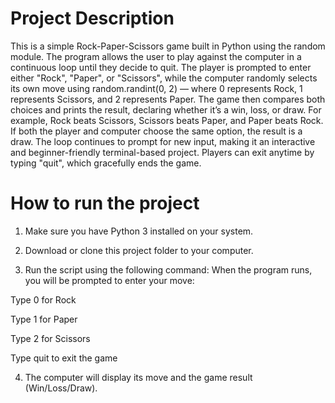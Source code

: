 # Project Description

This is a simple Rock-Paper-Scissors game built in Python using the random module. The program allows the user to play against the computer in a continuous loop until they decide to quit. The player is prompted to enter either "Rock", "Paper", or "Scissors", while the computer randomly selects its own move using random.randint(0, 2) — where 0 represents Rock, 1 represents Scissors, and 2 represents Paper. The game then compares both choices and prints the result, declaring whether it’s a win, loss, or draw. For example, Rock beats Scissors, Scissors beats Paper, and Paper beats Rock. If both the player and computer choose the same option, the result is a draw. The loop continues to prompt for new input, making it an interactive and beginner-friendly terminal-based project. Players can exit anytime by typing "quit", which gracefully ends the game.

# How to run the project

1. Make sure you have Python 3 installed on your system.

2. Download or clone this project folder to your computer.

3. Run the script using the following command:
 When the program runs, you will be prompted to enter your move:

Type 0 for Rock

Type 1 for Paper

Type 2 for Scissors

Type quit to exit the game

4. The computer will display its move and the game result (Win/Loss/Draw).
